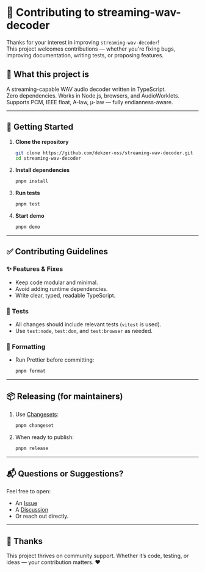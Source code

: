 # 🤝 Contributing to streaming-wav-decoder

Thanks for your interest in improving `streaming-wav-decoder`!  
This project welcomes contributions — whether you're fixing bugs, improving documentation, writing tests, or proposing
features.

## 🧠 What this project is

A streaming-capable WAV audio decoder written in TypeScript.  
Zero dependencies. Works in Node.js, browsers, and AudioWorklets.  
Supports PCM, IEEE float, A-law, µ-law — fully endianness-aware.

---

## 🚀 Getting Started

1. **Clone the repository**
   ```bash
   git clone https://github.com/dekzer-oss/streaming-wav-decoder.git
   cd streaming-wav-decoder
   ```

2. **Install dependencies**
   ```bash
   pnpm install
   ```

3. **Run tests**
   ```bash
   pnpm test
   ```

4. **Start demo**
   ```bash
   pnpm demo
   ```
---

## ✅ Contributing Guidelines

### ✨ Features & Fixes

* Keep code modular and minimal.
* Avoid adding runtime dependencies.
* Write clear, typed, readable TypeScript.

### 🧪 Tests

* All changes should include relevant tests (`vitest` is used).
* Use `test:node`, `test:dom`, and `test:browser` as needed.

### 🎨 Formatting

* Run Prettier before committing:

  ```bash
  pnpm format
  ```

---

## 📦 Releasing (for maintainers)

1. Use [Changesets](https://github.com/changesets/changesets):

   ```bash
   pnpm changeset
   ```

2. When ready to publish:

   ```bash
   pnpm release
   ```

---

## 📬 Questions or Suggestions?

Feel free to open:

* An [Issue](https://github.com/dekzer-oss/streaming-wav-decoder/issues)
* A [Discussion](https://github.com/dekzer-oss/streaming-wav-decoder/discussions)
* Or reach out directly.

---

## 🙏 Thanks

This project thrives on community support.
Whether it’s code, testing, or ideas — your contribution matters. ❤️
